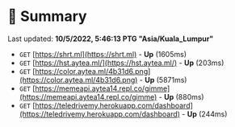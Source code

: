 # 📖 Summary
Last updated: **10/5/2022, 5:46:13 PTG "Asia/Kuala_Lumpur"**

- `GET` [https://shrt.ml](https://shrt.ml) - **Up** (1605ms)
- `GET` [https://hst.aytea.ml/](https://hst.aytea.ml/) - **Up** (203ms)
- `GET` [https://color.aytea.ml/4b31d6.png](https://color.aytea.ml/4b31d6.png) - **Up** (5871ms)
- `GET` [https://memeapi.aytea14.repl.co/gimme](https://memeapi.aytea14.repl.co/gimme) - **Up** (880ms)
- `GET` [https://teledrivemy.herokuapp.com/dashboard](https://teledrivemy.herokuapp.com/dashboard) - **Up** (244ms)
